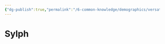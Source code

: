 ```yaml
---
{"dg-publish":true,"permalink":"/6-common-knowledge/demographics/versatile-heritages/mixed-lineage/malakim/sylph/","noteIcon":""}
---
```


# Sylph
